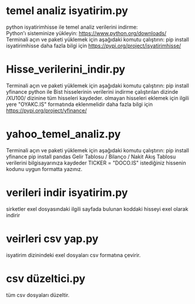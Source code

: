 # temel analiz isyatirim.py
python isyatirimhisse ile temel analiz verilerini indirme: <br>
Python'ı sisteminize yükleyin: https://www.python.org/downloads/ <br>
Terminali açın ve paketi yüklemek için aşağıdaki komutu çalıştırın:
pip install isyatirimhisse
daha fazla bilgi için 
https://pypi.org/project/isyatirimhisse/
# Hisse_verilerini_indir.py
Terminali açın ve paketi yüklemek için aşağıdaki komutu çalıştırın:
pip install yfinance
python ile Bist hisselerinin verilerini indirme 
çalıştırılan dizinde /XU100/ dizinine tüm hisseleri kaydeder.
olmayan hisseleri eklemek için ilgili yere "OYAKC.IS"  formatında eklenmelidir
daha fazla bilgi için 
https://pypi.org/project/yfinance/
# yahoo_temel_analiz.py
Terminali açın ve paketi yüklemek için aşağıdaki komutu çalıştırın:
pip install yfinance
pip install pandas
Gelir Tablosu / Bilanço / Nakit Akış Tablosu 
verilerini bilgisayarınıza kaydeder 
TICKER = "DOCO.IS"   istediğiniz hissenin kodunu uygun formatta yazınız.
# verileri indir isyatirim.py
sirketler exel dosyasındaki ilgili sayfada bulunan koddaki hisseyi exel olarak indirir
# veirleri csv yap.py
isyatirim dizinindeki exel dosyaları csv formatına çevirir.
# csv düzeltici.py
tüm csv dosyaları düzeltir.
